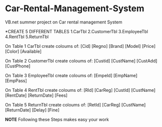 # Car-Rental-Management-System
VB.net summer project on Car rental management System

*CREATE 5 DIFFERENT TABLES
1.CarTbl
2.CustomerTbl
3.EmployeeTbl
4.RentTbl
5.ReturnTbl

On Table 1 CarTbl create coloums of:
[Cid]
[Regno]
[Brand]
[Model]
[Price]
[Color]
[Available]

On Table 2 CustomerTbl create coloums of:
[Custid]
[CustName]
[CustAdd]
[CustPhone]

On Table 3 EmployeeTbl create coloums of:
[EmpeId]
[EmpName]
[EmpPass]

On Table 4 RentTbl create coloums of:
[RId]
[CarReg]
[CustId]
[CustName]
[RentDate]
[ReturnDate]
[Fees]

On Table 5 ReturnTbl create coloums of:
[RetId]
[CarReg]
[CustName]
[ReturnDate]
[Delay]
[Fine]



**NOTE** Following these Steps makes easy your work
